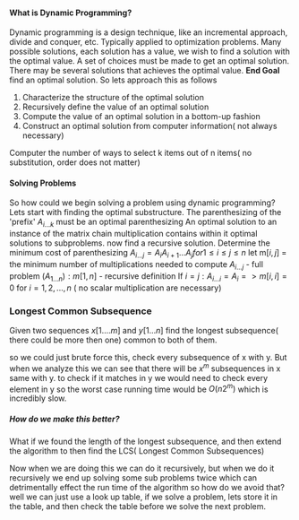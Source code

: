 
#### What is Dynamic Programming? 
Dynamic programming is a design technique, like an incremental approach, divide and conquer, etc. Typically applied to optimization problems.
	Many possible solutions, each solution has a value, we wish to find a solution with the optimal value. A set of choices must be made to get an optimal solution. There may be several solutions that achieves the optimal value. 
	**End Goal** find an optimal solution.
So lets approach this as follows 
1. Characterize the structure of the optimal solution
2. Recursively define the value of an optimal solution
3. Compute the value of an optimal solution in a bottom-up fashion
4. Construct an optimal solution from computer information( not always necessary)

Computer the number of ways to select k items out of n items( no substitution, order does not matter)

#### Solving Problems 
So how could we begin solving a problem using dynamic programming?
Lets start with finding the optimal substructure.
	The parenthesizing of the 'prefix' $A_{i...k}$ must be an optimal parenthesizing
	An optimal solution to an instance of the matrix chain multiplication contains within it optimal solutions to subproblems. 
now find a recursive solution. 
	Determine the minimum cost of parenthesizing 
		$A_{i...j} = A_i  A_{i+1} ... A_j for 1 \leq i \leq j \leq n$ 
		let m$[i,j]$ = the minimum number of multiplications needed to compute $A_{i...j}$ 
		- full problem $(A_{1...n}): m[1,n]$ 
		- recursive definition
			If $i = j:  A_{i...i} = A_i => m[i,i] =0$ for $i= 1,2,...,n$ ( no scalar multiplication are necessary)
### Longest Common Subsequence 
Given two sequences $x[1....m]$ and $y[1...n]$ find the longest subsequence( there could be more then one) common to both of them.

so we could just brute force this, check every subsequence of x with y. But when we analyze this we can see that there will be $x^m$ subsequences in x same with y. to check if it matches in y we would need to check every element in y so the worst case running time would be $O(n2^m)$ which is incredibly slow. 

##### How do we make this better?
What if we found the length of the longest subsequence, and then extend the algorithm to then find the LCS( Longest Common Subsequences)

Now when we are doing this we can do it recursively, but when we do it recursively we end up solving some sub problems twice which can detrimentally effect the run time of the algorithm so how do we avoid that? well we can just use a look up table, if we solve a problem, lets store it in the table, and then check the table before we solve the next problem.


